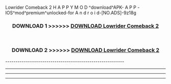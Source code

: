 Lowrider Comeback 2  H A P P Y M O D ^download^APK- A P P -IOS^mod^premium^unlocked-for A n d r o i d-[NO.ADS]-9z18g



<div align="center">

<h3>DOWNLOAD 1 >>>>>> <a href="https://en-mod.web.app/?en= Lowrider Comeback 2 ">DOWNLOAD Lowrider Comeback 2  </a></h3><br>

<h3>DOWNLOAD 2 >>>>>> <a href="https://en-mod.web.app/?en= Lowrider Comeback 2 ">DOWNLOAD Lowrider Comeback 2  </a></h3>

</div>
----------------------------------------------------------

----------------------------------------------------------

----------------------------------------------------------

----------------------------------------------------------



